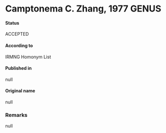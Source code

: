 # Camptonema C. Zhang, 1977 GENUS

#### Status
ACCEPTED

#### According to
IRMNG Homonym List

#### Published in
null

#### Original name
null

### Remarks
null
